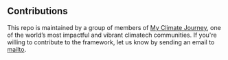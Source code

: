 ## Contributions

This repo is maintained by a group of members of [My Climate Journey](https://www.myclimatejourney.co/), one of the world’s most impactful and vibrant climatech communities. If you're willing to contribute to the framework, let us know by sending an email to [mailto](mailto:info@myclimatejourney.co). 